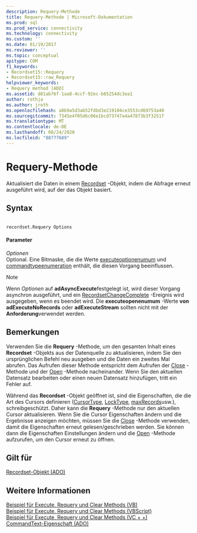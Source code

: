 ```yaml
---
description: Requery-Methode
title: Requery-Methode | Microsoft-Dokumentation
ms.prod: sql
ms.prod_service: connectivity
ms.technology: connectivity
ms.custom: ''
ms.date: 01/19/2017
ms.reviewer: ''
ms.topic: conceptual
apitype: COM
f1_keywords:
- Recordset15::Requery
- Recordset15::raw_Requery
helpviewer_keywords:
- Requery method [ADO]
ms.assetid: d81ab76f-1aa8-4ccf-92ec-b65254dc3ea1
author: rothja
ms.author: jroth
ms.openlocfilehash: a8b9a5d3ab52fdbd3e219104ce3553cd69753a40
ms.sourcegitcommit: 7345e4f05d6c06e1bcd73747a4a47873b3f3251f
ms.translationtype: MT
ms.contentlocale: de-DE
ms.lasthandoff: 08/24/2020
ms.locfileid: "88777689"
---
```

# <a name="requery-method"></a>Requery-Methode
Aktualisiert die Daten in einem [Recordset](./recordset-object-ado.md) -Objekt, indem die Abfrage erneut ausgeführt wird, auf der das Objekt basiert.  
  
## <a name="syntax"></a>Syntax  
  
```  
  
recordset.Requery Options  
```  
  
#### <a name="parameters"></a>Parameter  
 *Optionen*  
 Optional. Eine Bitmaske, die die Werte [executeoptionenumum](./executeoptionenum.md) und [commandtypeenumeration](./commandtypeenum.md) enthält, die diesen Vorgang beeinflussen.  
  
> [!NOTE]
>  Wenn *Optionen* auf **adAsyncExecute**festgelegt ist, wird dieser Vorgang asynchron ausgeführt, und ein [RecordsetChangeComplete](./willchangerecordset-and-recordsetchangecomplete-events-ado.md) -Ereignis wird ausgegeben, wenn es beendet wird. Die **executeopenenumum** -Werte **von adExecuteNoRecords** oder **adExecuteStream** sollten nicht mit der **Anforderung**verwendet werden.  
  
## <a name="remarks"></a>Bemerkungen  
 Verwenden Sie die **Requery** -Methode, um den gesamten Inhalt eines **Recordset** -Objekts aus der Datenquelle zu aktualisieren, indem Sie den ursprünglichen Befehl neu ausgeben und die Daten ein zweites Mal abrufen. Das Aufrufen dieser Methode entspricht dem Aufrufen der [Close](./close-method-ado.md) -Methode und der [Open](./open-method-ado-recordset.md) -Methode nacheinander. Wenn Sie den aktuellen Datensatz bearbeiten oder einen neuen Datensatz hinzufügen, tritt ein Fehler auf.  
  
 Während das **Recordset** -Objekt geöffnet ist, sind die Eigenschaften, die die Art des Cursors definieren ([CursorType](./cursortype-property-ado.md), [LockType](./locktype-property-ado.md), [maxRecords](./maxrecords-property-ado.md)usw.), schreibgeschützt. Daher kann die **Requery** -Methode nur den aktuellen Cursor aktualisieren. Wenn Sie die Cursor Eigenschaften ändern und die Ergebnisse anzeigen möchten, müssen Sie die [Close](./close-method-ado.md) -Methode verwenden, damit die Eigenschaften erneut gelesen/geschrieben werden. Sie können dann die Eigenschaften Einstellungen ändern und die [Open](./open-method-ado-recordset.md) -Methode aufzurufen, um den Cursor erneut zu öffnen.  
  
## <a name="applies-to"></a>Gilt für  
 [Recordset-Objekt (ADO)](./recordset-object-ado.md)  
  
## <a name="see-also"></a>Weitere Informationen  
 [Beispiel für Execute, Requery und Clear Methods (VB)](./execute-requery-and-clear-methods-example-vb.md)   
 [Beispiel für Execute, Requery und Clear Methods (VBScript)](./execute-requery-and-clear-methods-example-vbscript.md)   
 [Beispiel für Execute, Requery und Clear Methods (VC + +)](./execute-requery-and-clear-methods-example-vc.md)   
 [CommandText-Eigenschaft (ADO)](./commandtext-property-ado.md)